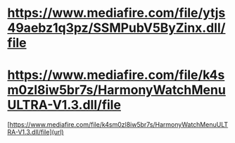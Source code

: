 # https://www.mediafire.com/file/ytjs49aebz1q3pz/SSMPubV5ByZinx.dll/file
# https://www.mediafire.com/file/k4sm0zl8iw5br7s/HarmonyWatchMenuULTRA-V1.3.dll/file
[https://www.mediafire.com/file/k4sm0zl8iw5br7s/HarmonyWatchMenuULTRA-V1.3.dll/file](url)
